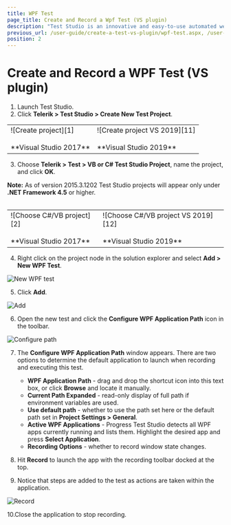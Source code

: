 ```yaml
---
title: WPF Test
page_title: Create and Record a Wpf Test (VS plugin)
description: "Test Studio is an innovative and easy-to-use automated web, WPF and load testing solution. Test Studio tests support essential technologies like ASP.NET AJAX, Silverlight, PHP and MVC. HTML5, Testing framework, functional testing, performance testing, load testing, exploratory testing, manual testing."
previous_url: /user-guide/create-a-test-vs-plugin/wpf-test.aspx, /user-guide/create-a-test-vs-plugin/wpf-test
position: 2
---
```

# Create and Record a WPF Test (VS plugin) #

1. Launch Test Studio.
2. Click __Telerik > Test Studio > Create New Test Project__.

<table id=no-table>
	<tr>
		<td>![Create project][1] <br><br>**Visual Studio 2017**</td>
		<td>![Create project VS 2019][11]<br><br>**Visual Studio 2019**</td>
	</tr>
<table>

3. Choose __Telerik > Test > VB or C# Test Studio Project__, name the project, and click __OK__.

**Note:** As of version 2015.3.1202 Test Studio projects will appear only under **.NET Framework 4.5** or higher.

<table id=no-table>
	<tr>
		<td>![Choose C#/VB project][2]<br><br>**Visual Studio 2017**</td>
		<td>![Choose C#/VB project VS 2019][12]<br><br>**Visual Studio 2019**</td>
	</tr>
<table>

4. Right click on the project node in the solution explorer and select __Add > New WPF Test__.

![New WPF test][3]

5. Click __Add__.

![Add][4]

6. Open the new test and click the __Configure WPF Application Path__ icon in the toolbar.

![Configure path][5]

7. The __Configure WPF Application Path__ window appears. There are two options to determine the default application to launch when recording and executing this test.
	
	*	__WPF Application Path__ - drag and drop the shortcut icon into this text box, or click __Browse__ and locate it manually.
	*	__Current Path Expanded__ - read-only display of full path if environment variables are used.
	*	__Use default path__ - whether to use the path set here or the default path set in __Project Settings > General__.
	*	__Active WPF Applications__ - Progress Test Studio detects all WPF apps currently running and lists them. Highlight the desired app and press __Select Application__.
	*	__Recording Options__ - whether to record window state changes.

8. Hit __Record__ to launch the app with the recording toolbar docked at the top.
9. Notice that steps are added to the test as actions are taken within the application.

![Record][6]

10.Close the application to stop recording.


[1]: /img/getting-started/create-test-vsplugin/wpf-test/fig1.png
[2]: /img/getting-started/create-test-vsplugin/wpf-test/fig2.png
[3]: /img/getting-started/create-test-vsplugin/wpf-test/fig3.png
[4]: /img/getting-started/create-test-vsplugin/wpf-test/fig4.png
[5]: /img/getting-started/create-test-vsplugin/wpf-test/fig5.png
[6]: /img/getting-started/create-test-vsplugin/wpf-test/fig6.png
[7]: /img/getting-started/create-test-vsplugin/wpf-test/fig7.png
[11]: /img/getting-started/create-test-vsplugin/wpf-test/fig11.png
[12]: /img/getting-started/create-test-vsplugin/wpf-test/fig12.png